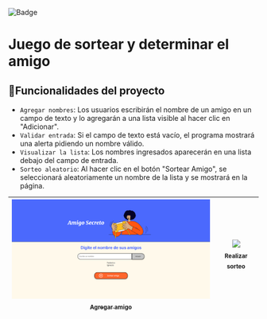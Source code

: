 ![Badge](https://img.shields.io/badge/STATUS-FINALIZADO-green)
<h1> Juego de sortear y determinar el amigo</h1>

## :hammer:Funcionalidades del proyecto

- `Agregar nombres`: Los usuarios escribirán el nombre de un amigo en un campo de texto y lo agregarán a una lista visible al hacer clic en "Adicionar".
- `Validar entrada`: Si el campo de texto está vacío, el programa mostrará una alerta pidiendo un nombre válido.
- `Visualizar la lista`: Los nombres ingresados aparecerán en una lista debajo del campo de entrada.
- `Sorteo aleatorio`: Al hacer clic en el botón "Sortear Amigo", se seleccionará aleatoriamente un nombre de la lista y se mostrará en la página.

| [<img src="https://github.com/CristianEstMaida/juego-amigo/blob/main/assets/agregar-amigo.png" width=500><br><sub>Agregar amigo</sub>](https://github.com/CristianEstMaida/juego-amigo/blob/main/assets/agregar-amigo.png) |  [<img src="https://avatars.githubusercontent.com/u/?v=4" width=115><br><sub>Realizar sorteo</sub>]([https://github.com/](https://github.com/)) |
| :---: | :---: |
